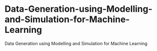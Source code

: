 # Data-Generation-using-Modelling-and-Simulation-for-Machine-Learning
Data Generation using  Modelling and Simulation for Machine Learning
